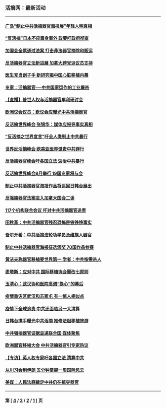 ### 活摘网：最新活动
---
#### [广岛“制止中共活摘器官海报展”年轻人明真相](../../pages/nf5883/n14053657.md?09020430) 
#### [“反活摘”日本不应置身事外 政要吁政府彻查](../../pages/nf5883/n13971188.md?09020430) 
#### [加国会全票通过法案 打击非法器官摘除和贩运](../../pages/nf5883/n13884924.md?09020430) 
#### [反活摘器官立法新进展 加拿大跨党派议员支持](../../pages/nf5883/n13876061.md?09020430) 
#### [医生充当刽子手 新研究揭中国心脏移植内幕](../../pages/nf5883/n13772291.md?09020430) 
#### [专家：活摘器官──中共国家运作的工业屠杀](../../pages/nf5883/n13761178.md?09020430) 
#### [【直播】普世人权与活摘器官牟利研讨会](../../pages/nf5883/n13425146.md?09020430) 
#### [欧洲议会议员：欧议会应曝光中共活摘器官](../../pages/nf5883/n13336571.md?09020430) 
#### [反活摘世界峰会 张锦华：媒体应报导事实真相](../../pages/nf5883/n13278502.md?09020430) 
#### [“反活摘之世界宣言”吁全人类制止中共暴行](../../pages/nf5883/n13259730.md?09020430) 
#### [世界反活摘峰会 欧美亚医界谴责中共罪行](../../pages/nf5883/n13253550.md?09020430) 
#### [反活摘器官峰会吁各国立法 惩治中共暴行](../../pages/nf5883/n13245052.md?09020430) 
#### [反活摘世界峰会9月举行 19国专家将与会](../../pages/nf5883/n13201492.md?09020430) 
#### [制止中共活摘器官海报作品将巡回日韩台展出](../../pages/nf5883/n13177791.md?09020430) 
#### [反强摘器官法案进入加拿大国会二读](../../pages/nf5883/n13033450.md?09020430) 
#### [117个机构联合会议 吁对中共活摘器官追责](../../pages/nf5883/n12775087.md?09020430) 
#### [田秋堇：中共活摘器官残忍恐怖是铁铮铮事实](../../pages/nf5883/n12702148.md?09020430) 
#### [吾尔开希：中共活摘法轮功学员及维族人器官](../../pages/nf5883/n12693197.md?09020430) 
#### [制止中共活摘器官海报征选颁奖 70国作品参赛](../../pages/nf5883/n12692050.md?09020430) 
#### [黄洁夫称器官移植要世界第一 学者：中共按需杀人](../../pages/nf5883/n12572329.md?09020430) 
#### [麦塔斯：应对中共 国际移植协会需改七原则](../../pages/nf5883/n12514711.md?09020430) 
#### [玉清心：武汉协和医院高调“换心”的幕后](../../pages/nf5883/n12298730.md?09020430) 
#### [疫情重灾区武汉和苏家屯 有一惊人相似点](../../pages/nf5883/n12150824.md?09020430) 
#### [疫情下全球追责 中共还面临另一大清算](../../pages/nf5883/n12070397.md?09020430) 
#### [日韩台携手曝光中共活摘 推修法阻移植旅游](../../pages/nf5883/n11712046.md?09020430) 
#### [中共强摘器官证据呈递联合国 媒体聚焦](../../pages/nf5883/n11546426.md?09020430) 
#### [欧洲器官移植大会 中共活摘器官引专家热议](../../pages/nf5883/n11539095.md?09020430) 
#### [【专访】英人权专家吁各国立法 清算中共](../../pages/nf5883/n11367315.md?09020430) 
#### [从川习会到伊朗 五分钟掌握一周国际风云](../../pages/nf5883/n11338520.md?09020430) 
#### [美媒：人民法庭裁定中共仍在掠夺器官](../../pages/nf5883/n11334897.md?09020430) 

---
#### 第 [ [4](./4.md?09020430) / [3](./3.md?09020430) / [2](./2.md?09020430) / [1](./1.md?09020430) ] 页

